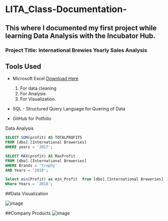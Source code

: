 # LITA_Class-Documentation-

## This where I documented my first project while learning Data Analysis with the Incubator Hub.
### Project Title: International Brewies Yearly Sales Analysis

## Tools Used
- Microsoft Excel [Download Here](https://www.Microsoft.com)
  1. For data cleaning
  2. For Analysis
  3. For Visualization.
     
- SQL - Structured Query Language for Quering of Data

- GitHub for Potfolio

Data Analysis
```SQL
SELECT SUM(profit) AS TOTALPROFITS
FROM [dbo].[International Breweries]
WHERE years = '2017';

SELECT MAX(profit) AS MaxProfit
FROM [dbo].[International Breweries]
WHERE Brands = 'Trophy'
AND Years = '2018';

Select min(Profit) as min_Profit  from [dbo].[International Breweries]
Where Years = '2018';
```

##Data Visualization

![image](https://github.com/user-attachments/assets/51ac2700-21e7-4cc4-93a7-517c59539d18)

##Company Products
![image](https://github.com/user-attachments/assets/3990faa4-fb55-419f-9df8-75c85a3eed4c)
